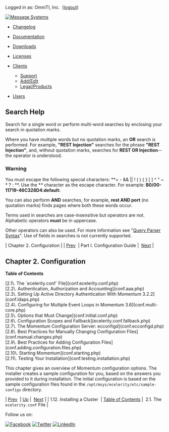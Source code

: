 Logged in as: OmniTI, Inc.  ([logout](https://support.messagesystems.com/logout.php))

[![Message Systems](https://support.messagesystems.com/images/ms-white205.png)](https://support.messagesystems.com/start.php) 

*   [Changelog](https://support.messagesystems.com/start.php?show=changelog)
*   [Documentation](https://support.messagesystems.com/docs/)
*   [Downloads](https://support.messagesystems.com/start.php)

*   [Licenses](https://support.messagesystems.com/license_summary.php)
*   <a href="">Clients</a>
    *   [Support](https://support.messagesystems.com/cs.php)
    *   [Add/Edit](https://support.messagesystems.com/edit_client.php)
    *   [Legal/Products](https://support.messagesystems.com/edit_products.php)
*   [Users](https://support.messagesystems.com/edit_customer.php)

## Search Help

Search for a single word or perform multi-word searches by enclosing your search in quotation marks.

Where you have multiple words but no quotation marks, an **OR** search is performed. For example, **"REST Injection"** searches for the phrase **"REST Injection"**, and, without quotation marks, searches for **REST OR Injection**--the operator is understood.

### Warning

You must escape the following special characters: **+ - && || ! ( ) { } [ ] ^ " ~ * ? : \**. Use the **\** character as the escape character. For example: **B0/00-11719-46C328D4\:default\:**

You can also perform **AND** searches, for example, **rest AND port** (no quotation marks) finds pages where both these words occur.

Terms used in searches are case-insensitive but operators are not. Alphabetic operators **must** be in uppercase.

Other operators can also be used. For more information see "[Query Parser Syntax](https://lucene.apache.org/core/old_versioned_docs/versions/3_0_0/queryparsersyntax.html)". Use of fields in searches is not currently supported.

| Chapter 2. Configuration |
| [Prev](install.cluster.php)  | Part I. Configuration Guide |  [Next](conf.ecelerity.conf.php) |

## Chapter 2. Configuration

**Table of Contents**

<dl class="toc">

<dt>[2.1\. The `ecelerity.conf` File](conf.ecelerity.conf.php)</dt>

<dt>[2.2\. Authentication, Authorization and Accounting](conf.aaa.php)</dt>

<dt>[2.3\. Setting Up Active Directory Authentication With Momentum 3.2.2](conf.ldaps.php)</dt>

<dt>[2.4\. Configuring for Multiple Event Loops in Momentum 3.6](conf.multi-core.php)</dt>

<dt>[2.5\. Options that Must Change](conf.initial.conf.php)</dt>

<dt>[2.6\. Configuration Scopes and Fallback](ecelerity.conf.fallback.php)</dt>

<dt>[2.7\. The Momentum Configuration Server: ecconfigd](conf.ecconfigd.php)</dt>

<dt>[2.8\. Best Practices for Manually Changing Configuration Files](conf.manual.changes.php)</dt>

<dt>[2.9\. Best Practices for Adding Configuration Files](conf.adding.configuration.files.php)</dt>

<dt>[2.10\. Starting Momentum](conf.starting.php)</dt>

<dt>[2.11\. Testing Your Installation](conf.testing.installation.php)</dt>

</dl>

This chapter gives an overview of Momentum configuration options. The installer creates a sample configuration for you, based on the answers you provided to it during installation. The initial configuration is based on the sample configuration files found in the `/opt/msys/ecelerity/etc/sample-configs` directory.

| [Prev](install.cluster.php)  | [Up](p.guide.php) |  [Next](conf.ecelerity.conf.php) |
| 1.12. Installing a Cluster  | [Table of Contents](index.php) |  2.1. The `ecelerity.conf` File |

Follow us on:

[![Facebook](https://support.messagesystems.com/images/icon-facebook.png)](http://www.facebook.com/messagesystems) [![Twitter](https://support.messagesystems.com/images/icon-twitter.png)](http://twitter.com/#!/MessageSystems) [![LinkedIn](https://support.messagesystems.com/images/icon-linkedin.png)](http://www.linkedin.com/company/message-systems)